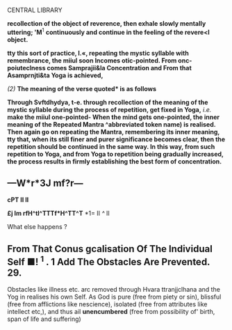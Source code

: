 CENTRAL LIBRARY

**recollection of the object of reverence, then exhale slowly mentally uttering; 'M**<sup>1</sup> **continuously and continue in the feeling of the revere<l object.**

**tty this sort of practice, l.«, repeating the mystic syllable with remembrance, the miiul soon Incomes otic-pointed. From onc-poiuteclness comes Samprajii&la Concentration and From that Asamprnjti&ta Yoga is achieved,**

*(2)* **The meaning of the verse quoted\* is as follows**

**Through Svftdhydya, t-e. through recollection of the meaning of the mystic syllable during the process of repetition, get fixed in Yoga,** *i.e.* **make the miiul one-pointed- When the mind gets one-pointed, the inner meaning of the Repeated Mantra ^abbreviated token name) is realised. Then again go on repeating the Mantra, remembering its inner meaning, tty that, when its still finer and purer significance becomes clear, then the repetition should be continued in the same way. In this way, from such repetition to Yoga, and from Yoga to repetition being gradually increased, the process results in firmly establishing the best form of concentration.**

## —W\*r\*3J mf?r—

**cPT II II**

**£j Im rfH^tl^TTTf\*H^TT^T** \*1= II *^* II

What else happens ?

## From That Conus gcalisation Of The Individual Self ■! <sup>1</sup> . 1 **Add The Obstacles Are Prevented. 29.**

Obstacles like illness etc. arc removed through Hvara ttranjjclhana and the Yog in realises his own Self. As God is pure (free from piety or sin), blissful (free from afflictions like nescience), isolated (free from attributes like intellect etc,), and thus ail **unencumbered** (free from possibility of' birth, span of life and suffering)